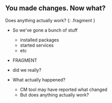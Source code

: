 You made changes. Now what?
---------------------------

Does anything actually work?
{: .fragment }

<aside class="notes">

  * So we've gone a bunch of stuff
    * installed packages
    * started services
    * etc

  * FRAGMENT
  * did we really?

  * What actually happened?
    * CM tool may have reported what changed
    * But does anything actually work?
</aside>

<!--

So you've gone and applied a bunch of changes, stood up services, installed
applications, et cetera. As far as you know.

FRAGMENT

Do you have any idea of what actually happened? Sure, you may have a record of
changes, but have you achieved your end goal?

-->
